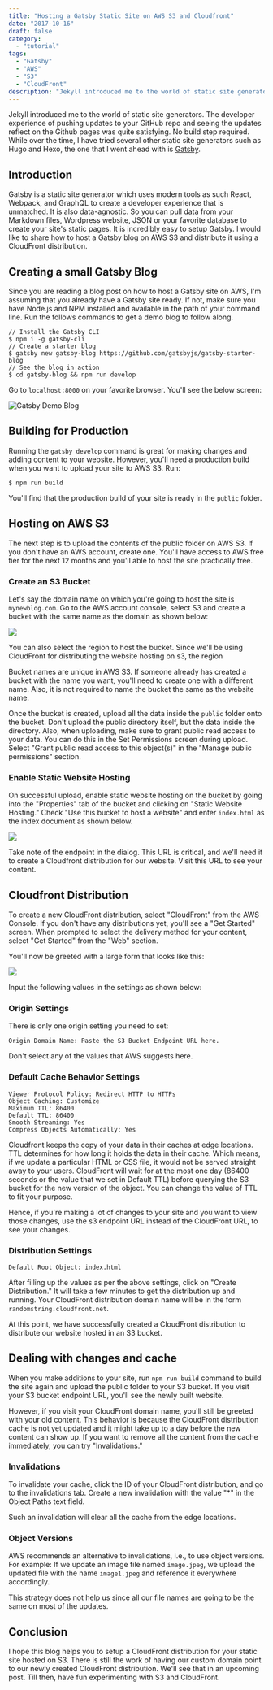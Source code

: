 ```yaml
---
title: "Hosting a Gatsby Static Site on AWS S3 and Cloudfront"
date: "2017-10-16"
draft: false
category: 
  - "tutorial"
tags:
  - "Gatsby"
  - "AWS"
  - "S3"
  - "CloudFront"
description: "Jekyll introduced me to the world of static site generators. The developer experience of pushing updates to your GitHub repo and seeing the updates reflect on the Github pages was quite satisfying. No build step required. While over the time, I have tried several other static site generators such as Hugo and Hexo, the one that I went ahead with is Gatsby."
---
```


Jekyll introduced me to the world of static site generators. The developer experience of pushing updates to your GitHub repo and seeing the updates reflect on the Github pages was quite satisfying. No build step required. While over the time, I have tried several other static site generators such as Hugo and Hexo, the one that I went ahead with is [Gatsby](https://www.gatsbyjs.org/).

## Introduction

Gatsby is a static site generator which uses modern tools as such React, Webpack, and GraphQL to create a developer experience that is unmatched. It is also data-agnostic. So you can pull data from your Markdown files, Wordpress website, JSON or your favorite database to create your site's static pages. It is incredibly easy to setup Gatsby. I would like to share how to host a Gatsby blog on AWS S3 and distribute it using a CloudFront distribution.

## Creating a small Gatsby Blog

Since you are reading a blog post on how to host a Gatsby site on AWS, I'm assuming that you already have a Gatsby site ready. If not, make sure you have Node.js and NPM installed and available in the path of your command line. Run the follows commands to get a demo blog to follow along.

```
// Install the Gatsby CLI
$ npm i -g gatsby-cli
// Create a starter blog
$ gatsby new gatsby-blog https://github.com/gatsbyjs/gatsby-starter-blog
// See the blog in action
$ cd gatsby-blog && npm run develop
```

Go to ```localhost:8000``` on your favorite browser. You'll see the below screen:

![Gatsby Demo Blog](gatsby-demo-blog.jpeg)

## Building for Production

Running the ```gatsby develop``` command is great for making changes and adding content to your website. However, you'll need a production build when you want to upload your site to AWS S3. Run:

```
$ npm run build
```

You'll find that the production build of your site is ready in the ```public``` folder.

## Hosting on AWS S3

The next step is to upload the contents of the public folder on AWS S3. If you don't have an AWS account, create one. You'll have access to AWS free tier for the next 12 months and you'll able to host the site practically free.

### Create an S3 Bucket

Let's say the domain name on which you're going to host the site is ```mynewblog.com```. Go to the AWS account console, select S3 and create a bucket with the same name as the domain as shown below:

![](s3-create-bucket.jpg)

You can also select the region to host the bucket. Since we'll be using CloudFront for distributing the website hosting on s3, the region

Bucket names are unique in AWS S3. If someone already has created a bucket with the name you want, you'll need to create one with a different name. Also, it is not required to name the bucket the same as the website name.

Once the bucket is created, upload all the data inside the ```public``` folder onto the bucket. Don't upload the public directory itself, but the data inside the directory. Also, when uploading, make sure to grant public read access to your data. You can do this in the Set Permissions screen during upload. Select "Grant public read access to this object(s)" in the "Manage public permissions" section.

### Enable Static Website Hosting

On successful upload, enable static website hosting on the bucket by going into the "Properties" tab of the bucket and clicking on "Static Website Hosting." Check "Use this bucket to host a website" and enter ```index.html``` as the index document as shown below.

![](s3-static-website-hosting.jpeg)

Take note of the endpoint in the dialog. This URL is critical, and we'll need it to create a Cloudfront distribution for our website. Visit this URL to see your content.

## Cloudfront Distribution

To create a new CloudFront distribution, select "CloudFront" from the AWS Console. If you don't have any distributions yet, you'll see a "Get Started" screen. When prompted to select the delivery method for your content, select "Get Started" from the "Web" section.

You'll now be greeted with a large form that looks like this:

![](cloudfront-create-web-distribution.jpeg)

Input the following values in the settings as shown below:

### Origin Settings

There is only one origin setting you need to set:

```
Origin Domain Name: Paste the S3 Bucket Endpoint URL here.
```

Don't select any of the values that AWS suggests here.

### Default Cache Behavior Settings

```
Viewer Protocol Policy: Redirect HTTP to HTTPs
Object Caching: Customize
Maximum TTL: 86400
Default TTL: 86400
Smooth Streaming: Yes
Compress Objects Automatically: Yes
```

Cloudfront keeps the copy of your data in their caches at edge locations. TTL determines for how long it holds the data in their cache. Which means, if we update a particular HTML or CSS file, it would not be served straight away to your users. CloudFront will wait for at the most one day (86400 seconds or the value that we set in Default TTL) before querying the S3 bucket for the new version of the object. You can change the value of TTL to fit your purpose.

Hence, if you're making a lot of changes to your site and you want to view those changes, use the s3 endpoint URL instead of the CloudFront URL, to see your changes.

### Distribution Settings

```
Default Root Object: index.html
```

After filling up the values as per the above settings, click on "Create Distribution." It will take a few minutes to get the distribution up and running. Your CloudFront distribution domain name will be in the form ```randomstring.cloudfront.net```.

At this point, we have successfully created a CloudFront distribution to distribute our website hosted in an S3 bucket.

## Dealing with changes and cache

When you make additions to your site, run ```npm run build``` command to build the site again and upload the public folder to your S3 bucket. If you visit your S3 bucket endpoint URL, you'll see the newly built website.

However, if you visit your CloudFront domain name, you'll still be greeted with your old content. This behavior is because the CloudFront distribution cache is not yet updated and it might take up to a day before the new content can show up. If you want to remove all the content from the cache immediately, you can try "Invalidations."

### Invalidations

To invalidate your cache, click the ID of your CloudFront distribution, and go to the invalidations tab. Create a new invalidation with the value "*" in the Object Paths text field.

Such an invalidation will clear all the cache from the edge locations.

### Object Versions

AWS recommends an alternative to invalidations, i.e., to use object versions. For example: If we update an image file named ```image.jpeg```, we upload the updated file with the name ```image1.jpeg``` and reference it everywhere accordingly.

This strategy does not help us since all our file names are going to be the same on most of the updates.

## Conclusion

I hope this blog helps you to setup a CloudFront distribution for your static site hosted on S3. There is still the work of having our custom domain point to our newly created CloudFront distribution. We'll see that in an upcoming post. Till then, have fun experimenting with S3 and CloudFront.